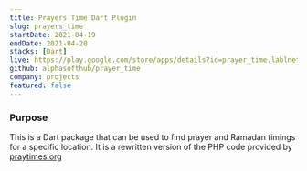 ```yaml
---
title: Prayers Time Dart Plugin
slug: prayers_time
startDate: 2021-04-19
endDate: 2021-04-20
stacks: [Dart]
live: https://play.google.com/store/apps/details?id=prayer_time.lablnet.app
github: alphasofthub/prayer_time
company: projects
featured: false
---
```


### Purpose
This is a Dart package that can be used to find prayer and Ramadan timings for a specific location. It is a rewritten version of the PHP code provided by [praytimes.org](praytimes.org)

